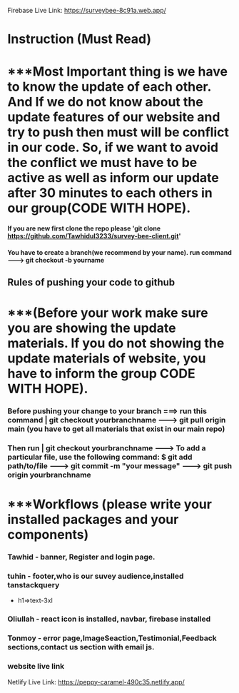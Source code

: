 Firebase Live Link: https://surveybee-8c91a.web.app/

# Instruction (Must Read)

# \*\*\*Most Important thing is we have to know the update of each other. And If we do not know about the update features of our website and try to push then must will be conflict in our code. So, if we want to avoid the conflict we must have to be active as well as inform our update after 30 minutes to each others in our group(CODE WITH HOPE).

#### If you are new first clone the repo please 'git clone https://github.com/Tawhidul3233/survey-bee-client.git'

#### You have to create a branch(we recommend by your name). run command ---> git checkout -b yourname

## Rules of pushing your code to github

# \*\*\*(Before your work make sure you are showing the update materials. If you do not showing the update materials of website, you have to inform the group CODE WITH HOPE).

### Before pushing your change to your branch ===> run this command | git checkout yourbranchname ---> git pull origin main (you have to get all materials that exist in our main repo)

### Then run | git checkout yourbranchname ---> To add a particular file, use the following command: $ git add path/to/file ---> git commit -m "your message" ---> git push origin yourbranchname

# \*\*\*Workflows (please write your installed packages and your components)

### Tawhid - banner, Register and login page.

### tuhin - footer,who is our suvey audience,installed tanstackquery

- h1=>text-3xl

### Oliullah - react icon is installed, navbar, firebase installed

### Tonmoy - error page,ImageSeaction,Testimonial,Feedback sections,contact us section with email js.

### website live link

Netlify Live Link: https://peppy-caramel-490c35.netlify.app/
